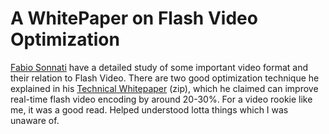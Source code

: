 # A WhitePaper on Flash Video Optimization

[Fabio Sonnati](http://flashvideo.progettosinergia.com) have a detailed study of some important video format and their relation to Flash Video. There are two good optimization technique he explained in his [Technical Whitepaper](http://www.progettosinergia.com/flashvideo/FlashVideoTechnologyAndOptimizations.zip) (zip), which he claimed can improve real-time flash video encoding by around 20-30%. For a video rookie like me, it was a good read. Helped understood lotta things which I was unaware of.